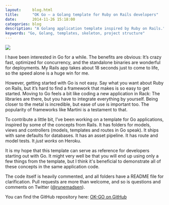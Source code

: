 ```yaml
---
layout:     blog.html
title:      "OK Go – a Golang template for Ruby on Rails developers"
date:       2014-11-26 15:18:00
categories: blog
description: "A Golang application template inspired by Ruby on Rails."
keywords: "Go, Golang, templates, skeleton, project structure"
---
```


<img src="https://assets.runemadsen.com/blog/okgo.jpg" />

I have been interested in Go for a while. The benefits are obvious: It’s crazy fast, optimized for concurrency, and the standalone binaries are wonderful for deployments. My Rails app takes about 18 seconds just to come to life, so the speed alone is a huge win for me.

However, getting started with Go is not easy. Say what you want about Ruby on Rails, but it’s hard to find a framework that makes is so easy to get started. Moving to Go feels a bit like coding a new application in Rack: The libraries are there, but you have to integrate everything by yourself. Being closer to the metal is incredible, but ease of use is important too. The popularity of frameworks like Martini is a testament to that.

To contribute a little bit, I’ve been working on a template for Go applications, inspired by some of the concepts from Rails. It has folders for models, views and controllers (models, templates and routes in Go speak). It ships with sane defaults for databases. It has an asset pipeline. It has route and model tests. It *just works* on Heroku.

It is my hope that this template can serve as reference for developers starting out with Go. It might very well be that you will end up using only a few things from the template, but I think it's beneficial to demonstrate all of these concepts in the same application code.

The code itself is heavily commented, and all folders have a README file for clarification. Pull requests are more than welcome, and so is questions and comments on Twitter ([@runemadsen](https://www.twitter.com/runemadsen)).

You can find the GitHub repository here: [OK-GO on GitHub](https://github.com/runemadsen/ok-go)

